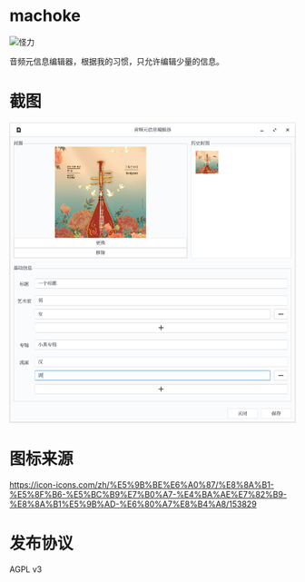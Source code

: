 # machoke

![怪力](https://media.52poke.com/wiki/archive/8/8e/20140413160340%21067Machoke.png)

音频元信息编辑器，根据我的习惯，只允许编辑少量的信息。

# 截图

![截图](./_image/shot.png)

# 图标来源

https://icon-icons.com/zh/%E5%9B%BE%E6%A0%87/%E8%8A%B1-%E5%8F%B6-%E5%BC%B9%E7%B0%A7-%E4%BA%AE%E7%82%B9-%E8%8A%B1%E5%9B%AD-%E6%80%A7%E8%B4%A8/153829

# 发布协议

AGPL v3

